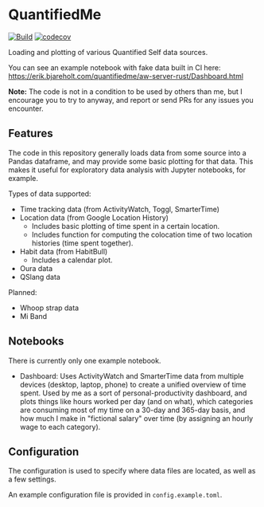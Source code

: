 QuantifiedMe
============

[![Build](https://github.com/ErikBjare/quantifiedme/actions/workflows/build.yml/badge.svg)](https://github.com/ErikBjare/quantifiedme/actions/workflows/build.yml)
[![codecov](https://codecov.io/gh/ErikBjare/quantifiedme/branch/master/graph/badge.svg?token=zZ7hwaw9tR)](https://codecov.io/gh/ErikBjare/quantifiedme)

Loading and plotting of various Quantified Self data sources.

You can see an example notebook with fake data built in CI here: https://erik.bjareholt.com/quantifiedme/aw-server-rust/Dashboard.html

**Note:** The code is not in a condition to be used by others than me, but I encourage you to try to anyway, and report or send PRs for any issues you encounter.

## Features

The code in this repository generally loads data from some source into a Pandas dataframe, and may provide some basic plotting for that data. 
This makes it useful for exploratory data analysis with Jupyter notebooks, for example.

Types of data supported:

 - Time tracking data (from ActivityWatch, Toggl, SmarterTime)
 - Location data (from Google Location History)
   - Includes basic plotting of time spent in a certain location.
   - Includes function for computing the colocation time of two location histories (time spent together).
 - Habit data (from HabitBull)
   - Includes a calendar plot.
 - Oura data
 - QSlang data

Planned:

 - Whoop strap data
 - Mi Band

## Notebooks

There is currently only one example notebook.

 - Dashboard: Uses ActivityWatch and SmarterTime data from multiple devices (desktop, laptop, phone) to create a unified overview of time spent. Used by me as a sort of personal-productivity dashboard, and plots things like hours worked per day (and on what), which categories are consuming most of my time on a 30-day and 365-day basis, and how much I make in "fictional salary" over time (by assigning an hourly wage to each category).

## Configuration

The configuration is used to specify where data files are located, as well as a few settings.

An example configuration file is provided in `config.example.toml`.
